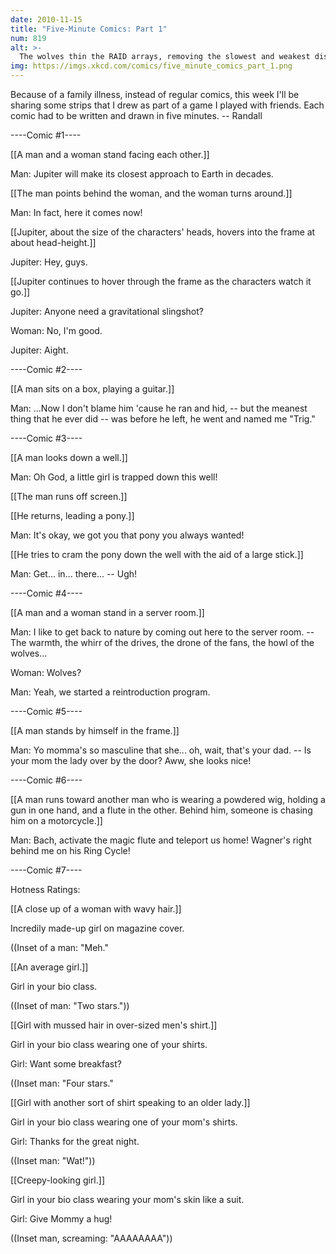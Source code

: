 ```yaml
---
date: 2010-11-15
title: "Five-Minute Comics: Part 1"
num: 819
alt: >-
  The wolves thin the RAID arrays, removing the slowest and weakest disks to keep the average seek speed high.
img: https://imgs.xkcd.com/comics/five_minute_comics_part_1.png
---
```

Because of a family illness, instead of regular comics, this week I'll be sharing some strips that I drew as part of a game I played with friends. Each comic had to be written and drawn in five minutes. -- Randall

----Comic #1----

[[A man and a woman stand facing each other.]]

Man: Jupiter will make its closest approach to Earth in decades.

[[The man points behind the woman, and the woman turns around.]]

Man: In fact, here it comes now!

[[Jupiter, about the size of the characters' heads, hovers into the frame at about head-height.]]

Jupiter: Hey, guys.

[[Jupiter continues to hover through the frame as the characters watch it go.]]

Jupiter: Anyone need a gravitational slingshot?

Woman: No, I'm good.

Jupiter: Aight.

----Comic #2----

[[A man sits on a box, playing a guitar.]]

Man: ...Now I don't blame him 'cause he ran and hid, -- but the meanest thing that he ever did -- was before he left, he went and named me "Trig."

----Comic #3----

[[A man looks down a well.]]

Man: Oh God, a little girl is trapped down this well!

[[The man runs off screen.]]

[[He returns, leading a pony.]]

Man: It's okay, we got you that pony you always wanted!

[[He tries to cram the pony down the well with the aid of a large stick.]]

Man: Get... in... there... -- Ugh!

----Comic #4----

[[A man and a woman stand in a server room.]]

Man: I like to get back to nature by coming out here to the server room. -- The warmth, the whirr of the drives, the drone of the fans, the howl of the wolves...

Woman: Wolves?

Man: Yeah, we started a reintroduction program.

----Comic #5----

[[A man stands by himself in the frame.]]

Man: Yo momma's so masculine that she... oh, wait, that's your dad. -- Is your mom the lady over by the door? Aww, she looks nice!

----Comic #6----

[[A man runs toward another man who is wearing a powdered wig, holding a gun in one hand, and a flute in the other. Behind him, someone is chasing him on a motorcycle.]]

Man: Bach, activate the magic flute and teleport us home! Wagner's right behind me on his Ring Cycle!

----Comic #7----

Hotness Ratings:

[[A close up of a woman with wavy hair.]]

Incredily made-up girl on magazine cover.

((Inset of a man: "Meh."

[[An average girl.]]

Girl in your bio class.

((Inset of man: "Two stars."))

[[Girl with mussed hair in over-sized men's shirt.]]

Girl in your bio class wearing one of your shirts.

Girl: Want some breakfast?

((Inset man: "Four stars."

[[Girl with another sort of shirt speaking to an older lady.]]

Girl in your bio class wearing one of your mom's shirts.

Girl: Thanks for the great night.

((Inset man: "Wat!"))

[[Creepy-looking girl.]]

Girl in your bio class wearing your mom's skin like a suit.

Girl: Give Mommy a hug!

((Inset man, screaming: "AAAAAAAA"))

